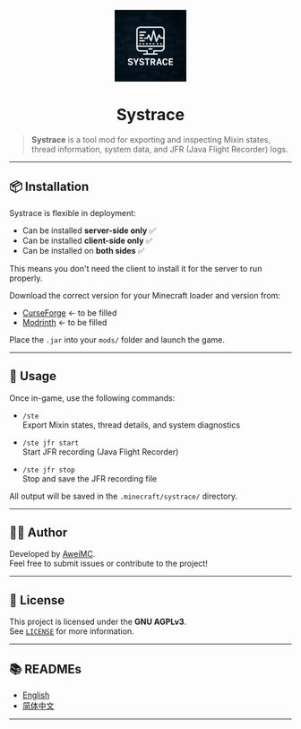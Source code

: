 <p align="center">
  <img src="https://github.com/AweiMC/Systrace/blob/main/common/src/main/resources/assets/systrace/icon.png" width="128" height="128">
</p>

<h1 align="center">Systrace</h1>

> **Systrace** is a tool mod for exporting and inspecting Mixin states, thread information, system data, and JFR (Java Flight Recorder) logs.

---

## 📦 Installation

Systrace is flexible in deployment:

- Can be installed **server-side only** ✅  
- Can be installed **client-side only** ✅  
- Can be installed on **both sides** ✅  

This means you don't need the client to install it for the server to run properly.

Download the correct version for your Minecraft loader and version from:

- [CurseForge](https://curseforge.com/...) ← to be filled  
- [Modrinth](https://modrinth.com/...) ← to be filled  

Place the `.jar` into your `mods/` folder and launch the game.

---

## 🧪 Usage

Once in-game, use the following commands:

- `/ste`  
  Export Mixin states, thread details, and system diagnostics

- `/ste jfr start`  
  Start JFR recording (Java Flight Recorder)

- `/ste jfr stop`  
  Stop and save the JFR recording file

All output will be saved in the `.minecraft/systrace/` directory.

---

## 🧑‍💻 Author

Developed by [AweiMC](https://github.com/AweiMC).  
Feel free to submit issues or contribute to the project!

---

## 📝 License

This project is licensed under the **GNU AGPLv3**.  
See [`LICENSE`](./LICENSE) for more information.  

---

## 📚 READMEs

- [English](./README.md)
- [简体中文](./README_ZH.md)

---

